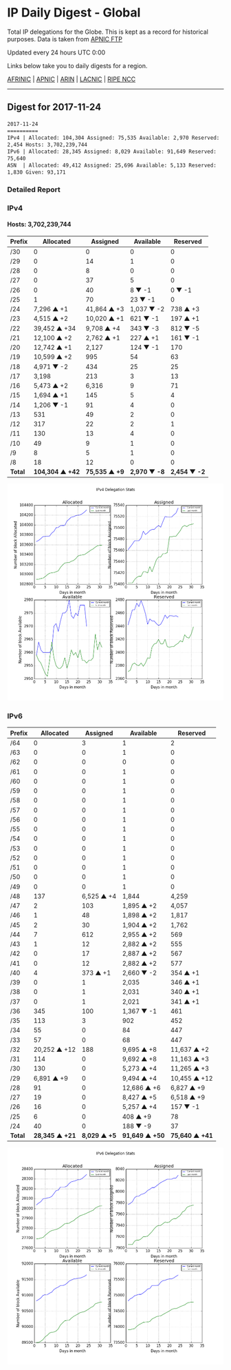 # IP Daily Digest - Global

Total IP delegations for the Globe. This is kept as a record for historical purposes. Data is taken from [APNIC FTP](https://ftp.apnic.net/)

Updated every 24 hours UTC 0:00

Links below take you to daily digests for a region.

[AFRINIC](./archives/AFRINIC/) | [APNIC](./archives/APNIC/) | [ARIN](./archives/ARIN/) | [LACNIC](./archives/LACNIC/) | [RIPE NCC](./archives/RIPE_NCC/)

---

## Digest for 2017-11-24
```
2017-11-24
==========
IPv4 | Allocated: 104,304 Assigned: 75,535 Available: 2,970 Reserved: 2,454 Hosts: 3,702,239,744
IPv6 | Allocated: 28,345 Assigned: 8,029 Available: 91,649 Reserved: 75,640
ASN  | Allocated: 49,412 Assigned: 25,696 Available: 5,133 Reserved: 1,830 Given: 93,171
```

### Detailed Report

### IPv4

#### Hosts: **3,702,239,744**

| Prefix | Allocated | Assigned | Available | Reserved |
| ----- | ----- | ----- | ----- | ----- |
| /30 | 0 | 0 | 0 | 0 |
| /29 | 0 | 14 | 1 | 0 |
| /28 | 0 | 8 | 0 | 0 |
| /27 | 0 | 37 | 5 | 0 |
| /26 | 0 | 40 | 8 ▼ -1 | 0 ▼ -1 |
| /25 | 1 | 70 | 23 ▼ -1 | 0 |
| /24 | 7,296 ▲ +1 | 41,864 ▲ +3 | 1,037 ▼ -2 | 738 ▲ +3 |
| /23 | 4,515 ▲ +2 | 10,020 ▲ +1 | 621 ▼ -1 | 197 ▲ +1 |
| /22 | 39,452 ▲ +34 | 9,708 ▲ +4 | 343 ▼ -3 | 812 ▼ -5 |
| /21 | 12,100 ▲ +2 | 2,762 ▲ +1 | 227 ▲ +1 | 161 ▼ -1 |
| /20 | 12,742 ▲ +1 | 2,127 | 124 ▼ -1 | 170 |
| /19 | 10,599 ▲ +2 | 995 | 54 | 63 |
| /18 | 4,971 ▼ -2 | 434 | 25 | 25 |
| /17 | 3,198 | 213 | 3 | 13 |
| /16 | 5,473 ▲ +2 | 6,316 | 9 | 71 |
| /15 | 1,694 ▲ +1 | 145 | 5 | 4 |
| /14 | 1,206 ▼ -1 | 91 | 4 | 0 |
| /13 | 531 | 49 | 2 | 0 |
| /12 | 317 | 22 | 2 | 1 |
| /11 | 130 | 13 | 4 | 0 |
| /10 | 49 | 9 | 1 | 0 |
| /9 | 8 | 5 | 1 | 0 |
| /8 | 18 | 12 | 0 | 0 |
| **Total** | **104,304 ▲ +42** | **75,535 ▲ +9** | **2,970 ▼ -8** | **2,454 ▼ -2** |

![ipv4-stats](ipv4-figure.png)

### IPv6

| Prefix | Allocated | Assigned | Available | Reserved |
| ----- | ----- | ----- | ----- | ----- |
| /64 | 0 | 3 | 1 | 2 |
| /63 | 0 | 0 | 1 | 0 |
| /62 | 0 | 0 | 0 | 0 |
| /61 | 0 | 0 | 1 | 0 |
| /60 | 0 | 0 | 1 | 0 |
| /59 | 0 | 0 | 1 | 0 |
| /58 | 0 | 0 | 1 | 0 |
| /57 | 0 | 0 | 1 | 0 |
| /56 | 0 | 0 | 1 | 0 |
| /55 | 0 | 0 | 1 | 0 |
| /54 | 0 | 0 | 1 | 0 |
| /53 | 0 | 0 | 1 | 0 |
| /52 | 0 | 0 | 1 | 0 |
| /51 | 0 | 0 | 1 | 0 |
| /50 | 0 | 0 | 1 | 0 |
| /49 | 0 | 0 | 1 | 0 |
| /48 | 137 | 6,525 ▲ +4 | 1,844 | 4,259 |
| /47 | 2 | 103 | 1,895 ▲ +2 | 4,057 |
| /46 | 1 | 48 | 1,898 ▲ +2 | 1,817 |
| /45 | 2 | 30 | 1,904 ▲ +2 | 1,762 |
| /44 | 7 | 612 | 2,955 ▲ +2 | 569 |
| /43 | 1 | 12 | 2,882 ▲ +2 | 555 |
| /42 | 0 | 17 | 2,887 ▲ +2 | 567 |
| /41 | 0 | 12 | 2,882 ▲ +2 | 577 |
| /40 | 4 | 373 ▲ +1 | 2,660 ▼ -2 | 354 ▲ +1 |
| /39 | 0 | 1 | 2,035 | 346 ▲ +1 |
| /38 | 0 | 1 | 2,031 | 340 ▲ +1 |
| /37 | 0 | 1 | 2,021 | 341 ▲ +1 |
| /36 | 345 | 100 | 1,367 ▼ -1 | 461 |
| /35 | 113 | 3 | 902 | 452 |
| /34 | 55 | 0 | 84 | 447 |
| /33 | 57 | 0 | 68 | 447 |
| /32 | 20,252 ▲ +12 | 188 | 9,695 ▲ +8 | 11,637 ▲ +2 |
| /31 | 114 | 0 | 9,692 ▲ +8 | 11,163 ▲ +3 |
| /30 | 130 | 0 | 5,273 ▲ +4 | 11,265 ▲ +3 |
| /29 | 6,891 ▲ +9 | 0 | 9,494 ▲ +4 | 10,455 ▲ +12 |
| /28 | 91 | 0 | 12,686 ▲ +6 | 6,827 ▲ +9 |
| /27 | 19 | 0 | 8,427 ▲ +5 | 6,518 ▲ +9 |
| /26 | 16 | 0 | 5,257 ▲ +4 | 157 ▼ -1 |
| /25 | 6 | 0 | 408 ▲ +9 | 78 |
| /24 | 40 | 0 | 188 ▼ -9 | 37 |
| **Total** | **28,345 ▲ +21** | **8,029 ▲ +5** | **91,649 ▲ +50** | **75,640 ▲ +41** |

![ipv6-stats](ipv6-figure.png)